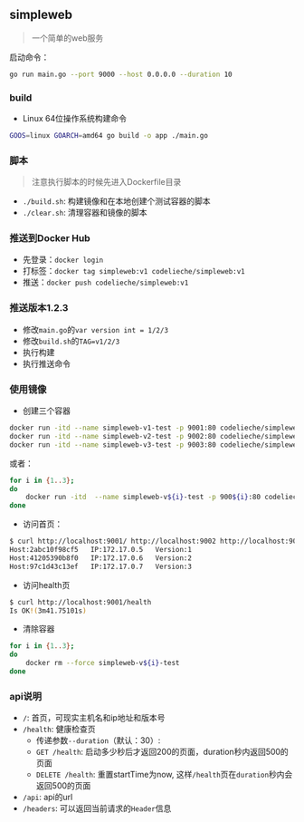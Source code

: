 ## simpleweb
> 一个简单的web服务

启动命令：
```bash
go run main.go --port 9000 --host 0.0.0.0 --duration 10
```

### build
- Linux 64位操作系统构建命令
```bash
GOOS=linux GOARCH=amd64 go build -o app ./main.go
```

### 脚本
> 注意执行脚本的时候先进入Dockerfile目录
- `./build.sh`: 构建镜像和在本地创建个测试容器的脚本
- `./clear.sh`: 清理容器和镜像的脚本

### 推送到Docker Hub
- 先登录：`docker login`
- 打标签：`docker tag simpleweb:v1 codelieche/simpleweb:v1`
- 推送：`docker push codelieche/simpleweb:v1`

### 推送版本1.2.3
- 修改`main.go`的`var version int = 1/2/3`
- 修改`build.sh`的`TAG=v1/2/3`
- 执行构建
- 执行推送命令

### 使用镜像
- 创建三个容器
```bash
docker run -itd --name simpleweb-v1-test -p 9001:80 codelieche/simpleweb:v1
docker run -itd --name simpleweb-v2-test -p 9002:80 codelieche/simpleweb:v2
docker run -itd --name simpleweb-v3-test -p 9003:80 codelieche/simpleweb:v3
```

或者：

```bash
for i in {1..3};
do
    docker run -itd  --name simpleweb-v${i}-test -p 900${i}:80 codelieche/simpleweb:v${i}
done
```

- 访问首页：
```bash
$ curl http://localhost:9001/ http://localhost:9002 http://localhost:9003
Host:2abc10f98cf5	IP:172.17.0.5	Version:1
Host:41205390b8f0	IP:172.17.0.6	Version:2
Host:97c1d43c13ef	IP:172.17.0.7	Version:3
```

- 访问health页
```bash
$ curl http://localhost:9001/health
Is OK!(3m41.75101s)
```

- 清除容器
```bash
for i in {1..3};
do
    docker rm --force simpleweb-v${i}-test
done
```

### api说明
- `/`: 首页，可现实主机名和ip地址和版本号
- `/health`: 健康检查页
    - 传递参数`--duration`（默认：30）: 
    - `GET /health`: 启动多少秒后才返回200的页面，duration秒内返回500的页面
    - `DELETE /health`: 重置startTime为now, 这样`/health`页在`duration`秒内会返回500的页面
- `/api`: api的url
- `/headers`: 可以返回当前请求的`Header`信息
